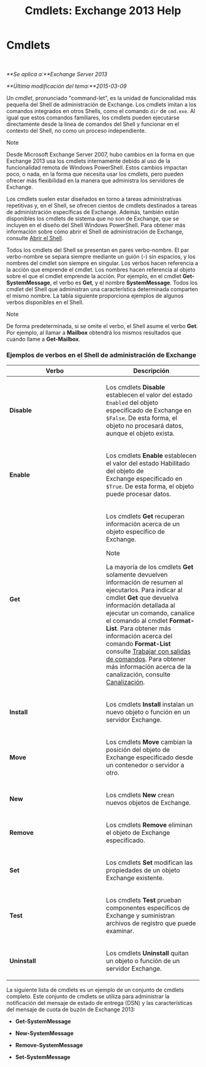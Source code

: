 ﻿---
title: 'Cmdlets: Exchange 2013 Help'
TOCTitle: Cmdlets
ms:assetid: 1d741dea-1eb8-4909-850f-63d4efaa1a32
ms:mtpsurl: https://technet.microsoft.com/es-es/library/Aa996589(v=EXCHG.150)
ms:contentKeyID: 49116075
ms.date: 05/22/2018
mtps_version: v=EXCHG.150
ms.translationtype: MT
---

# Cmdlets

 

_**Se aplica a:**Exchange Server 2013_

_**Última modificación del tema:**2015-03-09_

Un *cmdlet*, pronunciado "command-let", es la unidad de funcionalidad más pequeña del Shell de administración de Exchange. Los cmdlets imitan a los comandos integrados en otros Shells, como el comando `dir` de `cmd.exe`. Al igual que estos comandos familiares, los cmdlets pueden ejecutarse directamente desde la línea de comandos del Shell y funcionar en el contexto del Shell, no como un proceso independiente.


> [!NOTE]
> Desde Microsoft Exchange Server 2007, hubo cambios en la forma en que Exchange&nbsp;2013 usa los cmdlets internamente debido al uso de la funcionalidad remota de Windows PowerShell. Estos cambios impactan poco, o nada, en la forma que necesita usar los cmdlets, pero pueden ofrecer más flexibilidad en la manera que administra los servidores de Exchange.



Los cmdlets suelen estar diseñados en torno a tareas administrativas repetitivas y, en el Shell, se ofrecen cientos de cmdlets destinados a tareas de administración específicas de Exchange. Además, también están disponibles los cmdlets de sistema que no son de Exchange, que se incluyen en el diseño del Shell Windows PowerShell. Para obtener más información sobre cómo abrir el Shell de administración de Exchange, consulte [Abrir el Shell](https://technet.microsoft.com/es-es/library/dd638134\(v=exchg.150\)).

Todos los cmdlets del Shell se presentan en pares verbo-nombre. El par verbo-nombre se separa siempre mediante un guión (-) sin espacios, y los nombres del cmdlet son siempre en singular. Los verbos hacen referencia a la acción que emprende el cmdlet. Los nombres hacen referencia al objeto sobre el que el cmdlet emprende la acción. Por ejemplo, en el cmdlet **Get-SystemMessage**, el verbo es **Get**, y el nombre **SystemMessage**. Todos los cmdlet del Shell que administran una característica determinada comparten el mismo nombre. La tabla siguiente proporciona ejemplos de algunos verbos disponibles en el Shell.


> [!NOTE]
> De forma predeterminada, si se omite el verbo, el Shell&nbsp;asume el verbo <STRONG>Get</STRONG>. Por ejemplo, al llamar a <STRONG>Mailbox</STRONG> obtendrá los mismos resultados que cuando llame a <STRONG>Get-Mailbox</STRONG>.



### Ejemplos de verbos en el Shell de administración de Exchange

<table>
<colgroup>
<col style="width: 50%" />
<col style="width: 50%" />
</colgroup>
<thead>
<tr class="header">
<th>Verbo</th>
<th>Descripción</th>
</tr>
</thead>
<tbody>
<tr class="odd">
<td><p><strong>Disable</strong></p></td>
<td><p>Los cmdlets <strong>Disable</strong> establecen el valor del estado <code>Enabled</code> del objeto especificado de Exchange en <code>$False</code>. De esta forma, el objeto no procesará datos, aunque el objeto exista.</p></td>
</tr>
<tr class="even">
<td><p><strong>Enable</strong></p></td>
<td><p>Los cmdlets <strong>Enable</strong> establecen el valor del estado Habilitado del objeto de Exchange especificado en <code>$True</code>. De esta forma, el objeto puede procesar datos.</p></td>
</tr>
<tr class="odd">
<td><p><strong>Get</strong></p></td>
<td><p>Los cmdlets <strong>Get</strong> recuperan información acerca de un objeto específico de Exchange.</p>

> [!NOTE]
> La mayoría de los cmdlets <STRONG>Get</STRONG> solamente devuelven información de resumen al ejecutarlos. Para indicar al cmdlet <STRONG>Get</STRONG> que devuelva información detallada al ejecutar un comando, canalice el comando al cmdlet <STRONG>Format-List</STRONG>. Para obtener más información acerca del comando <STRONG>Format-List</STRONG> consulte <A href="working-with-command-output-exchange-2013-help.md">Trabajar con salidas de comandos</A>. Para obtener más información acerca de la canalización, consulte <A href="https://technet.microsoft.com/es-es/library/aa998260(v=exchg.150)">Canalización</A>.


</td>
</tr>
<tr class="even">
<td><p><strong>Install</strong></p></td>
<td><p>Los cmdlets <strong>Install</strong> instalan un nuevo objeto o función en un servidor Exchange.</p></td>
</tr>
<tr class="odd">
<td><p><strong>Move</strong></p></td>
<td><p>Los cmdlets <strong>Move</strong> cambian la posición del objeto de Exchange especificado desde un contenedor o servidor a otro.</p></td>
</tr>
<tr class="even">
<td><p><strong>New</strong></p></td>
<td><p>Los cmdlets <strong>New</strong> crean nuevos objetos de Exchange.</p></td>
</tr>
<tr class="odd">
<td><p><strong>Remove</strong></p></td>
<td><p>Los cmdlets <strong>Remove</strong> eliminan el objeto de Exchange especificado.</p></td>
</tr>
<tr class="even">
<td><p><strong>Set</strong></p></td>
<td><p>Los cmdlets <strong>Set</strong> modifican las propiedades de un objeto Exchange existente.</p></td>
</tr>
<tr class="odd">
<td><p><strong>Test</strong></p></td>
<td><p>Los cmdlets <strong>Test</strong> prueban componentes específicos de Exchange y suministran archivos de registro que puede examinar.</p></td>
</tr>
<tr class="even">
<td><p><strong>Uninstall</strong></p></td>
<td><p>Los cmdlets <strong>Uninstall</strong> quitan un objeto o función de un servidor Exchange.</p></td>
</tr>
</tbody>
</table>


La siguiente lista de cmdlets es un ejemplo de un conjunto de cmdlets completo. Este conjunto de cmdlets se utiliza para administrar la notificación del mensaje de estado de entrega (DSN) y las características del mensaje de cuota de buzón de Exchange 2013:

  - **Get-SystemMessage**

  - **New-SystemMessage**

  - **Remove-SystemMessage**

  - **Set-SystemMessage**

